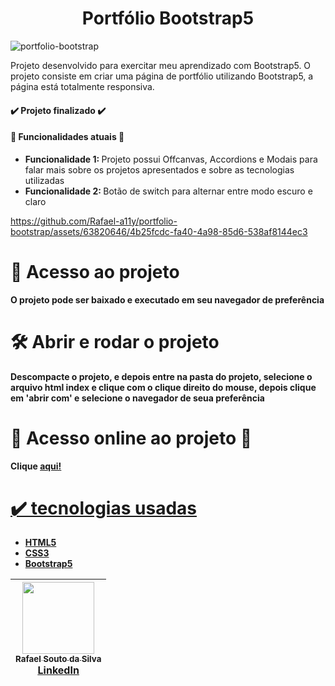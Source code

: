 <h1 align="center">Portfólio Bootstrap5</h1>

![portfolio-bootstrap](https://github.com/Rafael-a11y/portfolio-bootstrap/assets/63820646/81002dcd-77b0-4e5d-b438-2efaebb7bbc4#vitrinedev)



<p>Projeto desenvolvido para exercitar meu aprendizado com Bootstrap5. O projeto consiste em criar uma página de portfólio utilizando Bootstrap5, a página está totalmente responsiva.
<h4>
  ✔️ Projeto finalizado ✔️
</h4>
  
<h4>🔨 Funcionalidades atuais 🔨 </h4>

<ul>
  <li><strong>Funcionalidade 1: </strong>Projeto possui Offcanvas, Accordions e Modais para falar mais sobre os projetos apresentados e sobre as tecnologias utilizadas</li>
  <li><strong>Funcionalidade 2: </strong>Botão de switch para alternar entre modo escuro e claro</li>
</ul>

https://github.com/Rafael-a11y/portfolio-bootstrap/assets/63820646/4b25fcdc-fa40-4a98-85d6-538af8144ec3

# 📁 Acesso ao projeto

**O projeto pode ser baixado e executado em seu navegador de preferência**

# 🛠️ Abrir e rodar o projeto

**Descompacte o projeto, e depois entre na pasta do projeto, selecione o arquivo html index e clique com o clique direito do mouse, depois clique em 'abrir com' e selecione o navegador de seua preferência**

# 🚀 Acesso online ao projeto 🚀
<p><strong>Clique <a href="https://portfolio-bootstrap-eight.vercel.app/">aqui!</strong></p>

# ✔️ tecnologias usadas
<ul>
  <li><strong>HTML5</strong></li>
  <li><strong>CSS3</strong></li>
  <li><strong>Bootstrap5</strong></li>
</ul>

| [<img src="https://github.com/Rafael-a11y/SeteDiasDeCodigoProgramacao/assets/63820646/c4ef5e3f-3a75-4eab-93c5-2f4b38b9b275" width=115><br><sub>Rafael Souto da Silva</sub><br><a href="https://www.linkedin.com/in/rafael-souto-da-silva-920335211/" target="_blank">LinkedIn</a>](https://www.linkedin.com/in/rafael-souto-da-silva-920335211/) |
| :---: |



